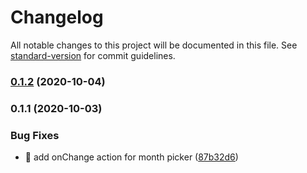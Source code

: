 # Changelog

All notable changes to this project will be documented in this file. See [standard-version](https://github.com/conventional-changelog/standard-version) for commit guidelines.

### [0.1.2](https://github.com/mir4a/gooddata-js-interview/compare/v0.1.1...v0.1.2) (2020-10-04)

### 0.1.1 (2020-10-03)


### Bug Fixes

* 🐛 add onChange action for month picker ([87b32d6](https://github.com/mir4a/gooddata-js-interview/commit/87b32d6c51c3f30b7cd2e782a7b89f3e5a2daa80))
